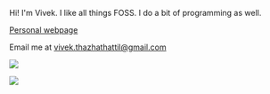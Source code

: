 Hi! I'm Vivek. I like all things FOSS. I do a bit of programming as well.

[Personal webpage](https://vivekthazhathattil.github.io/portfolio/)

Email me at vivek.thazhathattil@gmail.com


![](https://komarev.com/ghpvc/?username=VivekThazhathattil)


<p align = "left">
  <a href="https://github.com/VivekThazhathattil">
    <img src = "https://github-readme-stats.vercel.app/api?username=VivekThazhathattil&show_icons=true&theme=dark&line_height=27&include_all_commits=true">
  </a>
</p>
